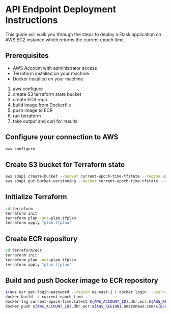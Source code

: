 # API Endpoint Deployment Instructions

This guide will walk you through the steps to deploy a Flask application on AWS EC2 instance which returns the current epoch time.

## Prerequisites

- AWS Account with administrator access
- Terraform installed on your machine
- Docker installed on your machine

1. aws configure
2. create S3 terraform state bucket
3. create ECR repo
4. build image from Dockerfile
5. push image to ECR
6. run terraform
7. take output and curl for results

## Configure your connection to AWS

```bash
aws configure
```

## Create S3 bucket for Terraform state

```bash
aws s3api create-bucket --bucket current-epoch-time-tfstate --region us-east-1
aws s3api put-bucket-versioning --bucket current-epoch-time-tfstate --versioning-configuration Status=Enabled
```

## Initialize Terraform

```bash
cd terraform
terraform init
terraform plan -out=plan.tfplan
terraform apply "plan.tfplan"
```

## Create ECR repository

```bash
cd terraform/ecr
terraform init
terraform plan -out=plan.tfplan
terraform apply "plan.tfplan"
```

## Build and push Docker image to ECR repository

```bash
$(aws ecr get-login-password --region us-east-1 | docker login --username AWS --password-stdin 652136470530.dkr.ecr.us-east-1.amazonaws.com)
docker build -t current-epoch-time .
docker tag current-epoch-time:latest ${AWS_ACCOUNT_ID}.dkr.ecr.${AWS_REGION}.amazonaws.com/${ECR_REPOSITORY}:${TAG}
docker push ${AWS_ACCOUNT_ID}.dkr.ecr.${AWS_REGION}.amazonaws.com/${ECR_REPOSITORY}:${TAG}
```
